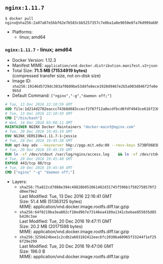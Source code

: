 ## `nginx:1.11.7`

```console
$ docker pull nginx@sha256:2a07a07e5bbf62e7b583cbb5257357c7e0ba1a8e9650e8fa76d999a60968530f
```

-	Platforms:
	-	linux; amd64

### `nginx:1.11.7` - linux; amd64

-	Docker Version: 1.12.3
-	Manifest MIME: `application/vnd.docker.distribution.manifest.v2+json`
-	Total Size: **71.5 MB (71534919 bytes)**  
	(compressed transfer size, not on-disk size)
-	Image ID: `sha256:19146d5729dc303af0b89be53ddfe8ece1920d9467e2b5a903d846f2fe0e9b5d`
-	Default Command: `["nginx","-g","daemon off;"]`

```dockerfile
# Tue, 13 Dec 2016 22:10:59 GMT
ADD file:1d214d2782eaccc743b8d683ccecf2f87f12a0ecdfbcd6fdf4943ce616f23870 in / 
# Tue, 13 Dec 2016 22:10:59 GMT
CMD ["/bin/bash"]
# Wed, 14 Dec 2016 03:08:11 GMT
MAINTAINER NGINX Docker Maintainers "docker-maint@nginx.com"
# Tue, 20 Dec 2016 19:45:19 GMT
ENV NGINX_VERSION=1.11.7-1~jessie
# Tue, 20 Dec 2016 19:45:38 GMT
RUN apt-key adv --keyserver hkp://pgp.mit.edu:80 --recv-keys 573BFD6B3D8FBC641079A6ABABF5BD827BD9BF62 	&& echo "deb http://nginx.org/packages/mainline/debian/ jessie nginx" >> /etc/apt/sources.list 	&& apt-get update 	&& apt-get install --no-install-recommends --no-install-suggests -y 						ca-certificates 						nginx=${NGINX_VERSION} 						nginx-module-xslt 						nginx-module-geoip 						nginx-module-image-filter 						nginx-module-perl 						nginx-module-njs 						gettext-base 	&& rm -rf /var/lib/apt/lists/*
# Tue, 20 Dec 2016 19:45:39 GMT
RUN ln -sf /dev/stdout /var/log/nginx/access.log 	&& ln -sf /dev/stderr /var/log/nginx/error.log
# Tue, 20 Dec 2016 19:45:40 GMT
EXPOSE 443/tcp 80/tcp
# Tue, 20 Dec 2016 19:45:40 GMT
CMD ["nginx" "-g" "daemon off;"]
```

-	Layers:
	-	`sha256:75a822cd7888e394c49828b951061402d31745f596b1f502758570f2d0ee79e2`  
		Last Modified: Tue, 13 Dec 2016 22:16:41 GMT  
		Size: 51.4 MB (51363125 bytes)  
		MIME: application/vnd.docker.image.rootfs.diff.tar.gzip
	-	`sha256:64f0219ba3ea802cf10ed9b7e73146ea4189a1341cbebae855035d85b420c3ae`  
		Last Modified: Tue, 20 Dec 2016 19:47:11 GMT  
		Size: 20.2 MB (20171598 bytes)  
		MIME: application/vnd.docker.image.rootfs.diff.tar.gzip
	-	`sha256:325b624bee1c2cdb2a603102412eec6fc20386a60965f33244f1ef256f29e299`  
		Last Modified: Tue, 20 Dec 2016 19:47:06 GMT  
		Size: 196.0 B  
		MIME: application/vnd.docker.image.rootfs.diff.tar.gzip
